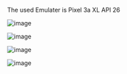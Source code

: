 The used Emulater is Pixel 3a XL API 26





![image](https://github.com/user-attachments/assets/b45b0daa-2a13-4059-9d75-a7753fe3f2ee)


![image](https://github.com/user-attachments/assets/fdeb60f5-e78a-4e53-bf74-1ab45f8455f5)


![image](https://github.com/user-attachments/assets/26af7b2f-2c4f-4bb5-a5e1-6449e2db948c)


![image](https://github.com/user-attachments/assets/0704008e-3627-4d04-822a-af001ca21351)

